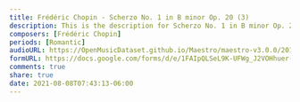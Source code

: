 ```yaml
---
title: Frédéric Chopin - Scherzo No. 1 in B minor Op. 20 (3)
description: This is the description for Scherzo No. 1 in B minor Op. 20 by Frédéric Chopin
composers: [Frédéric Chopin]
periods: [Romantic]
audioURL: https://OpenMusicDataset.github.io/Maestro/maestro-v3.0.0/2013/ORIG-MIDI_03_7_6_13_Group__MID--AUDIO_10_R1_2013_wav--4.midi
formURL: https://docs.google.com/forms/d/e/1FAIpQLSeL9K-UFWg_J2VOHhuer-T-aE8fGovbhHOaki83xkxvW17M2w/viewform
comments: true
share: true
date: 2021-08-08T07:43:13-06:00
---
```


